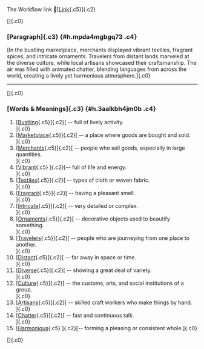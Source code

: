 The Workflow link
👏[[Link](https://www.google.com/url?q=http://www.google.com&sa=D&source=editors&ust=1756223014652081&usg=AOvVaw3Cc8gRjj-n5PBt1SZyCeC3){.c5}]{.c2}

[]{.c0}

### [Paragraph]{.c3} {#h.mpda4mgbgq73 .c4}

[In the bustling marketplace, merchants displayed vibrant textiles,
fragrant spices, and intricate ornaments. Travelers from distant lands
marveled at the diverse culture, while local artisans showcased their
craftsmanship. The air was filled with animated chatter, blending
languages from across the world, creating a lively yet harmonious
atmosphere.]{.c0}

------------------------------------------------------------------------

[]{.c0}

### [Words & Meanings]{.c3} {#h.3aalkbh4jm0b .c4}

1.  [[Bustling](https://www.google.com/url?q=http://www.google.com&sa=D&source=editors&ust=1756223014653579&usg=AOvVaw2kBc8ptwaecTAuLs0sU76i){.c5}]{.c2}[ --
    full of lively activity.\
    ]{.c0}
2.  [[Marketplace](https://www.google.com/url?q=http://www.google.com&sa=D&source=editors&ust=1756223014653839&usg=AOvVaw3oNlfYfQE4tzz4TFPlwyHg){.c5}]{.c2}[ --
    a place where goods are bought and sold.\
    ]{.c0}
3.  [[Merchants](https://www.google.com/url?q=http://www.google.com&sa=D&source=editors&ust=1756223014654149&usg=AOvVaw2KS9gZiPCbSEd-JnlQ8gt-){.c5}]{.c2}[ --
    people who sell goods, especially in large quantities.\
    ]{.c0}
4.  [[Vibrant](https://www.google.com/url?q=http://www.google.com&sa=D&source=editors&ust=1756223014654472&usg=AOvVaw2358M7KHdmCTMGKcoAR1W-){.c5}
    ]{.c2}[-- full of life and energy.\
    ]{.c0}
5.  [[Textiles](https://www.google.com/url?q=http://www.google.com&sa=D&source=editors&ust=1756223014654722&usg=AOvVaw0D63FNatPyp6EmEr05Ou-n){.c5}]{.c2}[ --
    types of cloth or woven fabric.\
    ]{.c0}
6.  [[Fragrant](https://www.google.com/url?q=http://www.google.com&sa=D&source=editors&ust=1756223014654975&usg=AOvVaw347Hz1NgduQ8C9fOLQvSgd){.c5}]{.c2}[ --
    having a pleasant smell.\
    ]{.c0}
7.  [[Intricate](https://www.google.com/url?q=http://www.google.com&sa=D&source=editors&ust=1756223014655218&usg=AOvVaw34DgeyprFOWoDBHdl8xYcl){.c5}]{.c2}[ --
    very detailed or complex.\
    ]{.c0}
8.  [[Ornaments](https://www.google.com/url?q=http://www.google.com&sa=D&source=editors&ust=1756223014655476&usg=AOvVaw0PhcXjdCxtYZ9TgWJJNVXp){.c5}]{.c2}[ --
    decorative objects used to beautify something.\
    ]{.c0}
9.  [[Travelers](https://www.google.com/url?q=http://www.google.com&sa=D&source=editors&ust=1756223014655764&usg=AOvVaw1w2AhcMXAisy88tyun_5n8){.c5}]{.c2}[ --
    people who are journeying from one place to another.\
    ]{.c0}
10. [[Distant](https://www.google.com/url?q=http://www.google.com&sa=D&source=editors&ust=1756223014656130&usg=AOvVaw0UF-Vlp3AAOjrnCtY5vpiu){.c5}]{.c2}[ --
    far away in space or time.\
    ]{.c0}
11. [[Diverse](https://www.google.com/url?q=http://www.google.com&sa=D&source=editors&ust=1756223014656377&usg=AOvVaw3hPf7XNRfPOQOvj0wzO9IS){.c5}]{.c2}[ --
    showing a great deal of variety.\
    ]{.c0}
12. [[Culture](https://www.google.com/url?q=http://www.google.com&sa=D&source=editors&ust=1756223014656628&usg=AOvVaw13izmssWVCswlDRGQWgeOf){.c5}]{.c2}[ --
    the customs, arts, and social institutions of a group.\
    ]{.c0}
13. [[Artisans](https://www.google.com/url?q=http://www.google.com&sa=D&source=editors&ust=1756223014656933&usg=AOvVaw1mhQyNuY4dfLKZCT-adnP6){.c5}]{.c2}[ --
    skilled craft workers who make things by hand.\
    ]{.c0}
14. [[Chatter](https://www.google.com/url?q=http://www.google.com&sa=D&source=editors&ust=1756223014657235&usg=AOvVaw3ljAu1RiscAahpOHi-Yj3S){.c5}]{.c2}[ --
    fast and continuous talk.\
    ]{.c0}
15. [[Harmonious](https://www.google.com/url?q=http://www.google.com&sa=D&source=editors&ust=1756223014657488&usg=AOvVaw0bRJKs-04jHWImHTirMgDU){.c5}
    ]{.c2}[-- forming a pleasing or consistent whole.]{.c0}

[]{.c0}
